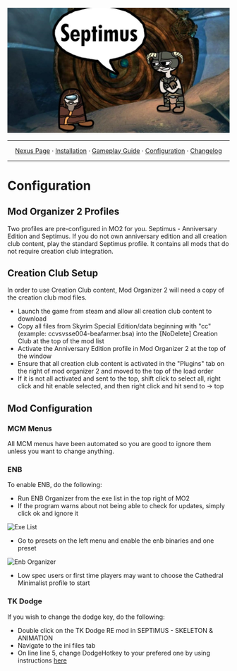 <a href="https://www.youtube.com/watch?v=70DZ5UV1Bdo"><img src="images/septimus2.png" target="_blank"></a>

---

<p align="center">
  <a href="https://www.nexusmods.com/skyrimspecialedition/mods/58229">Nexus Page</a> ·
  <a href="README.md">Installation</a> ·
  <a href="GAMEPLAY.md">Gameplay Guide</a> ·
  <a href="CONFIGURATION.md">Configuration</a> ·
  <a href="CHANGELOG.md">Changelog</a>
</p>

---

# Configuration

## Mod Organizer 2 Profiles
Two profiles are pre-configured in MO2 for you. Septimus - Anniversary Edition and Septimus. If you do not own anniversary edition and all creation club content, play the standard Septimus profile. It contains all mods that do not require creation club integration.

## Creation Club Setup
In order to use Creation Club content, Mod Organizer 2 will need a copy of the creation club mod files. 
+ Launch the game from steam and allow all creation club content to download
+ Copy all files from Skyrim Special Edition/data beginning with "cc" (example: ccvsvsse004-beafarmer.bsa) into the [NoDelete] Creation Club at the top of the mod list
+ Activate the Anniversary Edition profile in Mod Organizer 2 at the top of the window
+ Ensure that all creation club content is activated in the "Plugins" tab on the right of mod organizer 2 and moved to the top of the load order
+ If it is not all activated and sent to the top, shift click to select all, right click and hit enable selected, and then right click and hit send to -> top

## Mod Configuration

### MCM Menus
All MCM menus have been automated so you are good to ignore them unless you want to change anything.

### ENB
To enable ENB, do the following:
+ Run ENB Organizer from the exe list in the top right of MO2
+ If the program warns about not being able to check for updates, simply click ok and ignore it

![Exe List](https://raw.githubusercontent.com/Guitarninja2/septimus/main/images/exe_menu.png)

+ Go to presets on the left menu and enable the enb binaries and one preset

![Enb Organizer](https://raw.githubusercontent.com/Guitarninja2/septimus/main/images/enb_org.png)

+ Low spec users or first time players may want to choose the Cathedral Minimalist profile to start

### TK Dodge
If you wish to change the dodge key, do the following:
+ Double click on the TK Dodge RE mod in SEPTIMUS - SKELETON & ANIMATION
+ Navigate to the ini files tab
+ On line line 5, change DodgeHotkey to your prefered one by using instructions [here](https://www.creationkit.com/index.php?title=Input_Script#DXScanCodes)
